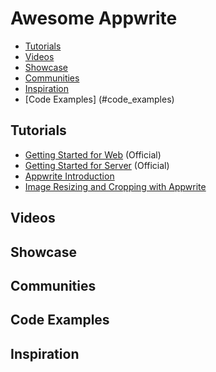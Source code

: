 # Awesome Appwrite

* [Tutorials](#tutorials)
* [Videos](#videos)
* [Showcase](#showcase)
* [Communities](#communities)
* [Inspiration](#inspiration)
* [Code Examples] (#code_examples)

## Tutorials 

* [Getting Started for Web](https://appwrite.io/docs/getting-started-for-web) (Official)
* [Getting Started for Server](https://appwrite.io/docs/getting-started-for-server) (Official)
* [Appwrite Introduction](https://medium.com/me/stats/post/4be70731575d)
* [Image Resizing and Cropping with Appwrite](https://medium.com/me/stats/post/2c5efab4edcb)

## Videos

## Showcase

## Communities 

## Code Examples

## Inspiration


